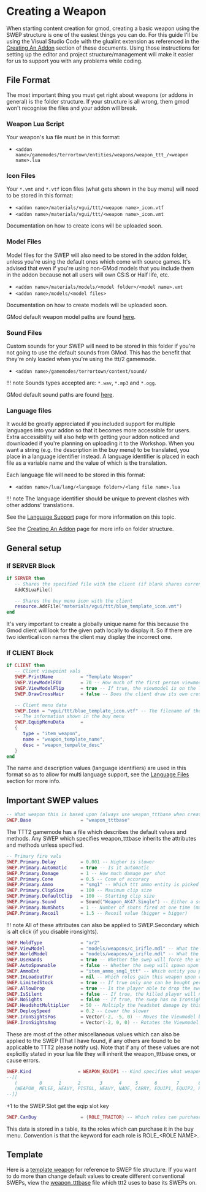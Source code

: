 # Creating a Weapon

When starting content creation for gmod, creating a basic weapon using the SWEP structure is one of the easiest things you can do.
For this guide I'll be using the Visual Studio Code with the glualint extension as referenced in the [Creating An Addon](../basics/creating-an-addon.md) section of these documents. Using those instructions for setting up the editor and project structure/management will make it easier for us to support you with any problems while coding.

## File Format

The most important thing you must get right about weapons (or addons in general) is the folder structure. If your structure is all wrong, them gmod won't recognise the files and your addon will break.

### Weapon Lua Script

Your weapon's lua file must be in this format:

* `<addon name>/gamemodes/terrortown/entities/weapons/weapon_ttt_/<weapon name>.lua`

### Icon Files

Your `*.vmt` and `*.vtf` icon files (what gets shown in the buy menu) will need to be stored in this format:

* `<addon name>/materials/vgui/ttt/<weapon name>_icon.vtf`
* `<addon name>/materials/vgui/ttt/<weapon name>_icon.vmt`

Documentation on how to create icons will be uploaded soon.

### Model Files

Model files for the SWEP will also need to be stored in the addon folder, unless you're using the default ones which come with source games. It's advised that even if you're using non-GMod models that you include them in the addon because not all users will own CS:S or Half life, etc.

* `<addon name>/materials/models/<model folder>/<model name>.vmt`
* `<addon name>/models/<model files>`

Documentation on how to create models will be uploaded soon.

GMod default weapon model paths are found [here](https://wiki.facepunch.com/gmod/Common_Weapon_Models).

### Sound Files

Custom sounds for your SWEP will need to be stored in this folder if you're not going to use the default sounds from GMod. This has the benefit that they're only loaded when you're using the ttt/2 gamemode.

* `<addon name>/gamemodes/terrortown/content/sound/`

!!! note
   Sounds types accepted are: `*.wav`, `*.mp3` and `*.ogg`.

GMod default sound paths are found [here](https://wiki.facepunch.com/gmod/Common_Sounds).

### Language files

It would be greatly appreciated if you included support for multiple languages into your addon so that it becomes more accessible for users. Extra accessiblilty will also help with getting your addon noticed and downloaded if you're planning on uploading it to the Workshop. When you want a string (e.g. the description in the buy menu) to be translated, you place in a language identifier instead. A language identifier is placed in each file as a variable name and the value of which is the translation.

Each language file will need to be stored in this format:

* `<addon name>/lua/lang/<language folder>/<lang file name>.lua`

!!! note
   The language identifier should be unique to prevent clashes with other addons' translations.

See the [Language Support](language-support.md) page for more information on this topic.

See the [Creating An Addon](../basics/creating-an-addon.md/#project-structure) page for more info on folder structure.

## General setup

### If SERVER Block

```lua
if SERVER then
   -- Shares the specified file with the client (if blank shares current file)
   AddCSLuaFile()

   -- Shares the buy menu icon with the client
   resource.AddFile("materials/vgui/ttt/blue_template_icon.vmt")
end
```

It's very important to create a globally unique name for this because the Gmod
client will look for the given path locally to display it. So if there are two
identical icon names the client may display the incorrect one.

### If CLIENT Block

```lua
if CLIENT then
   -- Client viewpoint vals
   SWEP.PrintName          = "Template Weapon"
   SWEP.ViewModelFOV       = 70 -- How much of the first person viewmodel is seen
   SWEP.ViewModelFlip      = true -- If true, the viewmodel is on the left
   SWEP.DrawCrossHair      = false -- Does the client draw its own crosshair over the default ones

   -- Client menu data
   SWEP.Icon = "vgui/ttt/blue_template_icon.vtf" -- The filename of the icon shown in the buymenu
   -- The information shown in the buy menu
   SWEP.EquipMenuData      =
   {
      type = "item_weapon",
      name = "weapon_template_name",
      desc = "weapon_tempalte_desc"
   }
end
```

The name and description values (language identifiers) are used in this format so as to allow for multi language support, see the [Language Files](#language-files) section for more info.

## Important SWEP values

```lua
-- What weapon this is based upon (always use weapon_tttbase when creating a ttt/2 weapon)
SWEP.Base                  = "weapon_tttbase"
```

The TTT2 gamemode has a file which describes the default values and methods. Any SWEP which specifies weapon_tttbase inherits the attributes and methods unless specified.

```lua
-- Primary fire vals
SWEP.Primary.Delay         = 0.001 -- Higher is slower
SWEP.Primary.Automatic     = true -- Is it automatic
SWEP.Primary.Damage        = 1 -- How much damage per shot
SWEP.Primary.Cone          = 0.5 -- Cone of accuracy
SWEP.Primary.Ammo          = "smg1" -- Which ttt ammo entity is picked up by this swep
SWEP.Primary.ClipSize      = 100 -- Maximum clip size
SWEP.Primary.DefaultClip   = 100 -- Starting clip size
SWEP.Primary.Sound         = Sound("Weapon_AK47.Single") -- Either a sound file from the default list or a custom one
SWEP.Primary.NumShots      = 1 -- Number of shots fired at one time (make into shotgun if increase conde val)
SWEP.Primary.Recoil        = 1.5 -- Recoil value (bigger = bigger)
```

!!! note
    All of these attributes can also be applied to SWEP.Secondary which is alt click (if you disable ironsights).

```lua
SWEP.HoldType              = "ar2"
SWEP.ViewModel             = "models/weapons/c_irifle.mdl" -- What the swep looks like to the user (Custom models can be used too)
SWEP.WorldModel            = "models/weapons/w_irifle.mdl" -- What the swep looks like to everyone else
SWEP.UseHands              = true -- Whether the swep will force the user to see the viewmodel's hands
SWEP.AutoSpawnable         = false -- Whether the swep will spawn upon map gen (override as false if EQUIP1/2)
SWEP.AmmoEnt               = "item_ammo_smg1_ttt" -- Which entity you pick up to fill your clips
SWEP.InLoadoutFor          = nil -- Which roles gain this weapon upon round start (table data structure)
SWEP.LimitedStock          = true -- If true only one can be bought per round
SWEP.AllowDrop             = true -- Is the player able to drop the swep
SWEP.IsSilent              = false -- If true, the killed player will not scream upon death
SWEP.NoSights              = false -- If true, the swep has no ironsights capability (no Secondary fire if ironsights?)
SWEP.HeadshotMultiplier    = 50 -- Multiply the headshot damage by this much
SWEP.DeploySpeed           = 0.2 -- Lower the slower
SWEP.IronSightsPos         = Vector(-2, -5, 0) -- Moves the Viewmodel by this vector when using ironsights
SWEP.IronSightsAng         = Vector(-2, 0, 0) -- Rotates the Viewmodel by this angle when using ironsights
```

These are most of the other miscellaneous values which can also be applied to the SWEP (That I have found, if any others are found to be applicable to TTT2 please notify us). Note that if any of these values are not explicitly stated in your lua file they will inherit the weapon_tttbase ones, or cause errors.

```lua
SWEP.Kind                 = WEAPON_EQUIP1 -- Kind specifies what weapon_ttt category it falls into
--[[
   (        0      1      2       3      4     5      6       7       8   ) SWEP.Slot
   (WEAPON_ MELEE, HEAVY, PISTOL, HEAVY, NADE, CARRY, EQUIP1, EQUIP2, ROLE) SWEP.Kind
--]]
```

+1 to the SWEP.Slot get the eqip slot key

```lua
SWEP.CanBuy                = {ROLE_TRAITOR} -- Which roles can purchase this swep (table)
```

This data is stored in a table, its the roles which can purchase it in the buy menu. Convention is that the keyword for each role is ROLE_\<ROLE NAME>.

## Template

Here is a [template weapon](https://github.com/cafelargo/TemplateSWEP) for reference to SWEP file structure.
If you want to do more than change default values to create different conventional SWEPs, view the [weapon_tttbase](https://github.com/TTT-2/TTT2/blob/master/gamemodes/terrortown/entities/weapons/weapon_tttbase.lua) file which ttt2 uses to base its SWEPs on.
